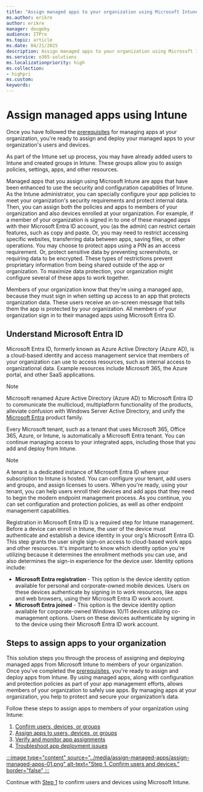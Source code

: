 ```yaml
---
title: "Assign managed apps to your organization using Microsoft Intune"
ms.author: erikre
author: erikre
manager: dougeby
audience: ITPro
ms.topic: article
ms.date: 04/21/2025
description: Assign managed apps to your organization using Microsoft Intune.
ms.service: o365-solutions
ms.localizationpriority: high
ms.collection:
- highpri
ms.custom:
keywords:
---
```


# Assign managed apps using Intune

Once you have followed the [prerequisites](apps-assign-overview.md#prerequisites) for managing apps at your organization, you're ready to assign and deploy your managed apps to your organization's users and devices.

As part of the Intune set up process, you may have already added users to Intune and created groups in Intune. These groups allow you to assign policies, settings, apps, and other resources.

Managed apps that you assign using Microsoft Intune are apps that have been enhanced to use the security and configuration capabilities of Intune. As the Intune administrator, you can specially configure your app policies to meet your organization's security requirements and protect internal data. Then, you can assign both the policies and apps to members of your organization and also devices enrolled at your organization. For example, if a member of your organization is signed in to one of these managed apps with their Microsoft Entra ID account, you (as the admin) can restrict certain features, such as copy and paste. Or, you may need to restrict accessing specific websites, transferring data between apps, saving files, or other operations. You may choose to protect apps using a PIN as an access requirement. Or, protect sensitive data by preventing screenshots, or requiring data to be encrypted. These types of restrictions prevent proprietary information from being shared outside of the app or organization. To maximize data protection, your organization might configure several of these apps to work together.

Members of your organization know that they're using a managed app, because they must sign in when setting up access to an app that protects organization data. These users receive an on-screen message that tells them the app is protected by your organization. All members of your organization sign in to their managed apps using Microsoft Entra ID.

## Understand Microsoft Entra ID

Microsoft Entra ID, formerly known as Azure Active Directory (Azure AD), is a cloud-based identity and access management service that members of your organization can use to access resources, such as internal access to organizational data. Example resources include Microsoft 365, the Azure portal, and other SaaS applications. 

> [!NOTE]
> Microsoft renamed Azure Active Directory (Azure AD) to Microsoft Entra ID to communicate the multicloud, multiplatform functionality of the products, alleviate confusion with Windows Server Active Directory, and unify the [Microsoft Entra](/entra) product family.  

Every Microsoft tenant, such as a tenant that uses Microsoft 365, Office 365, Azure, or Intune, is automatically a Microsoft Entra tenant. You can continue managing access to your integrated apps, including those that you add and deploy from Intune.

> [!NOTE]
> A tenant is a dedicated instance of Microsoft Entra ID where your subscription to Intune is hosted. You can configure your tenant, add users and groups, and assign licenses to users. When you're ready, using your tenant, you can help users enroll their devices and add apps that they need to begin the modern endpoint management process. As you continue, you can set configuration and protection policies, as well as other endpoint management capabilities.

Registration in Microsoft Entra ID is a required step for Intune management. Before a device can enroll in Intune, the user of the device must authenticate and establish a device identity in your org's Microsoft Entra ID. This step grants the user single sign-on access to cloud-based work apps and other resources. It's important to know which identity option you're utilizing because it determines the enrollment methods you can use, and also determines the sign-in experience for the device user. Identity options include:

- **Microsoft Entra registration** - This option is the device identity option available for personal and corporate-owned mobile devices. Users on these devices authenticate by signing in to work resources, like apps and web browsers, using their Microsoft Entra ID work account.
- **Microsoft Entra joined** - This option is the device identity option available for corporate-owned Windows 10/11 devices utilizing co-management options. Users on these devices authenticate by signing in to the device using their Microsoft Entra ID work account.  

## Steps to assign apps to your organization

This solution steps you through the process of assigning and deploying managed apps from Microsoft Intune to members of your organization. Once you've completed the [prerequisites](apps-protect-overview.md#prerequisites), you're ready to assign and deploy apps from Intune. By using managed apps, along with configuration and protection policies as part of your app management efforts, allows members of your organization to safely use apps. By managing apps at your organization, you help to protect and secure your organization’s data.

Follow these steps to assign apps to members of your organization using Intune:
1. [Confirm users, devices, or groups](apps-assign-step-1.md)
2. [Assign apps to users, devices, or groups](apps-assign-step-2.md)
3. [Verify and monitor app assignments](apps-assign-step-3.md)
4. [Troubleshoot app deployment issues](apps-assign-step-4.md)

[:::image type="content" source="../media/assign-managed-apps/assign-managed-apps-01.png" alt-text="Step 1. Confirm users and devices." border="false" :::](apps-assign-step-1.md)

Continue with [Step 1](apps-assign-step-1.md) to confirm users and devices using Microsoft Intune.
